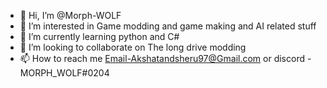 - 👋 Hi, I’m @Morph-WOLF
- 👀 I’m interested in Game modding and game making and AI related stuff
- 🌱 I’m currently learning python and C#
- 💞️ I’m looking to collaborate on The long drive modding
- 📫 How to reach me Email-Akshatandsheru97@Gmail.com or discord - MORPH_WOLF#0204

<!---
Morph-WOLF/Morph-WOLF is a ✨ special ✨ repository because its `README.md` (this file) appears on your GitHub profile.
You can click the Preview link to take a look at your changes.
--->
